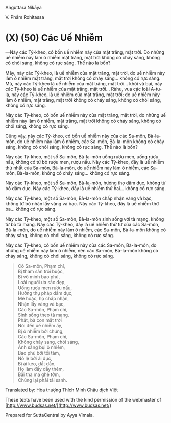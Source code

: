  

Aṅguttara Nikāya

V. Phẩm Rohitassa

# (X) (50) Các Uế Nhiễm

—Này các Tỷ-kheo, có bốn uế nhiễm này của mặt trăng, mặt trời. Do những uế nhiễm này làm ô nhiễm mặt trăng, mặt trời không có cháy sáng, không có chói sáng, không có rực sáng. Thế nào là bốn?

Mây, này các Tỷ-kheo, là uế nhiễm của mặt trăng, mặt trời, do uế nhiễm này làm ô nhiễm mặt trăng, mặt trời không có cháy sáng... không có rực sáng. Mù, này các Tỷ-kheo là uế nhiễm của mặt trăng, mặt trời... khói và bụi, này các Tỷ-kheo là uế nhiễm của mặt trăng, mặt trời... Ràhu, vua các loài A-tu-la, này các Tỷ-kheo, là uế nhiễm của mặt trăng, mặt trời; do uế nhiễm này làm ô nhiễm, mặt trăng, mặt trời không có cháy sáng, không có chói sáng, không có rực sáng.

Này các Tỷ-kheo, có bốn uế nhiễm này của mặt trăng, mặt trời, do những uế nhiễm này làm ô nhiễm, mặt trăng, mặt trời không có cháy sáng, không có chói sáng, không có rực sáng.

Cũng vậy, này các Tỷ-kheo, có bốn uế nhiễm này của các Sa-môn, Bà-la-môn, do uế nhiễm này làm ô nhiễm, các Sa-môn, Bà-la-môn không có cháy sáng, không có chói sáng, không có rực sáng. Thế nào là bốn?

Này các Tỷ-kheo, một số Sa-môn, Bà-la-môn uống rượu men, uống rượu nấu, không có từ bỏ rượu men, rượu nấu. Này các Tỷ-kheo, đây là uế nhiễm thứ nhất của Sa-môn, Bà-la-môn, do uế nhiễm này làm ô nhiễm, các Sa-môn, Bà-la-môn, không có cháy sáng... không có rực sáng.

Này các Tỷ-kheo, một số Sa-môn, Bà-la-môn, hưởng thọ dâm dục, không từ bỏ dâm dục. Này các Tỷ-kheo, đây là uế nhiễm thứ hai... không có rực sáng.

Này các Tỷ-kheo, một số Sa-môn, Bà-la-môn chấp nhận vàng và bạc, không từ bỏ nhận lấy vàng và bạc. Này các Tỷ-kheo, đây là uế nhiễm thứ ba... không có rực sáng.

Này các Tỷ-kheo, một số Sa-môn, Bà-la-môn sinh sống với tà mạng, không từ bỏ tà mạng. Này các Tỷ-kheo, đây là uế nhiễm thứ tư của các Sa-môn, Bà-la-môn, do uế nhiễm này làm ô nhiễm, các Sa-môn, Bà-la-môn không có cháy sáng, không có chói sáng, không có rực sáng.

Này các Tỷ-kheo, có bốn uế nhiễm này của các Sa-môn, Bà-la-môn, do những uế nhiễm này làm ô nhiễm, nên các Sa-môn, Bà-la-môn không có cháy sáng, không có chói sáng, không có rực sáng.

> Có Sa-môn, Phạm chí,  
> Bị tham sân trói buộc,  
> Bị vô minh bao phủ,  
> Loài người ưa sắc đẹp,  
> Uống rượu men rượu nấu,  
> Hưởng thụ pháp dâm dục,  
> Mê hoặc, họ chấp nhận,  
> Nhận lấy vàng và bạc,  
> Các Sa-môn, Phạm chí,  
> Sinh sống theo tà mạng.  
> Phật, bà con mặt trời  
> Nói đến uế nhiễm ấy,  
> Bị ô nhiễm bởi chúng,  
> Các Sa-môn, Phạm chí,  
> Không cháy sang, chói sáng,  
> Ánh sáng bụi ô nhiễm,  
> Bao phủ bởi tối tăm,  
> Nô lệ bởi ái dục,  
> Bị ái kéo, dắt dẫn,  
> Họ làm đầy dẫy thêm,  
> Bãi tha ma ghê tởm,  
> Chúng lại phải tái sanh.

Translated by: Hòa thượng Thích Minh Châu dịch Việt

These texts have been used with the kind permission of the webmaster of [http://www.budsas.net/](http://www.budsas.net/)

Prepared for SuttaCentral by Ayya Vimala.